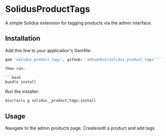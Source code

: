 # SolidusProductTags

A simple Solidus extension for tagging products via the admin interface.

## Installation

Add this line to your application's Gemfile:

```bash
gem 'solidus_product_tags', github: 'ankuanku1/solidus_product_tags'```

Then run:

```bash
bundle install
```

Run the installer:

```bash
bin/rails g solidus__product_tags:install
```

## Usage

Navigate to the admin products page.
Create/edit a product and add tags.
